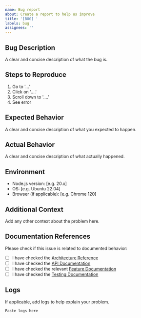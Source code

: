 ```yaml
---
name: Bug report
about: Create a report to help us improve
title: '[BUG] '
labels: bug
assignees: ''
---
```


## Bug Description
A clear and concise description of what the bug is.

## Steps to Reproduce
1. Go to '...'
2. Click on '....'
3. Scroll down to '....'
4. See error

## Expected Behavior
A clear and concise description of what you expected to happen.

## Actual Behavior
A clear and concise description of what actually happened.

## Environment
- Node.js version: [e.g. 20.x]
- OS: [e.g. Ubuntu 22.04]
- Browser (if applicable): [e.g. Chrome 120]

## Additional Context
Add any other context about the problem here.

## Documentation References
Please check if this issue is related to documented behavior:
- [ ] I have checked the [Architecture Reference](../../docs/v3-architecture-reference.md)
- [ ] I have checked the [API Documentation](../../docs/v3-api.md)
- [ ] I have checked the relevant [Feature Documentation](../../docs/features/)
- [ ] I have checked the [Testing Documentation](../../docs/testing/)

## Logs
If applicable, add logs to help explain your problem.

```
Paste logs here
```